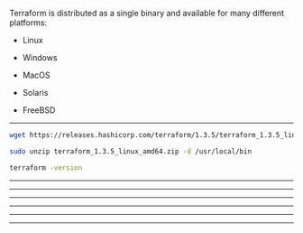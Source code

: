 





Terraform is distributed as a single binary and available for many different platforms:


-  Linux

-  Windows

-  MacOS

-  Solaris

-  FreeBSD



__________________________________________________________________________________________








```bash
wget https://releases.hashicorp.com/terraform/1.3.5/terraform_1.3.5_linux_amd64.zip
```









```bash
sudo unzip terraform_1.3.5_linux_amd64.zip -d /usr/local/bin
```









```bash
terraform -version
```



__________________________________________________________________________________________









__________________________________________________________________________________________









__________________________________________________________________________________________









__________________________________________________________________________________________









__________________________________________________________________________________________









__________________________________________________________________________________________






